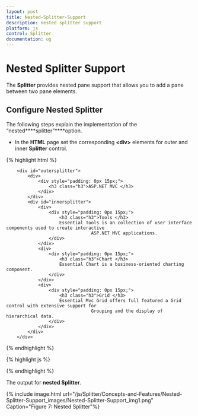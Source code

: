 ```yaml
---
layout: post
title: Nested-Splitter-Support
description: nested splitter support
platform: js
control: Splitter
documentation: ug
---
```


# Nested Splitter Support

The **Splitter** provides nested pane support that allows you to add a pane between two pane elements.

## Configure Nested Splitter

The following steps explain the implementation of the “nested****splitter”****option.

* In the **HTML** page set the corresponding **&lt;div&gt;** elements for outer and inner **Splitter** control. 

{% highlight html %}

        <div id="outersplitter">
            <div>
                <div style="padding: 0px 15px;">
                    <h3 class="h3">ASP.NET MVC </h3>
                </div>
            </div>
            <div id="innersplitter">
                <div>
                    <div style="padding: 0px 15px;">
                        <h3 class="h3">Tools </h3>
                        Essential Tools is an collection of user interface components used to create interactive
                                    ASP.NET MVC applications.
                    </div>
                </div>
                <div>
                    <div style="padding: 0px 15px;">
                        <h3 class="h3">Chart </h3>
                        Essential Chart is a business-oriented charting component.
                    </div>
                </div>
                <div>
                    <div style="padding: 0px 15px;">
                        <h3 class="h3">Grid </h3>
                        Essential Mvc Grid offers full featured a Grid control with extensive support for
                                    Grouping and the display of hierarchical data.
                    </div>
                </div>
            </div>
        </div>

{% endhighlight %}

{% highlight js %}

<script type="text/javascript">
	            $("#outersplitter").ejSplitter({
                height: 280, width: 600,
                orientation: ej.Orientation.Vertical,
                properties: [{ paneSize: 60 }]
            });

            $("#innersplitter").ejSplitter({
                width: 600,
                properties: [{ paneSize: 200 }, { paneSize: 170 }]
            });
</script>

{% endhighlight %}

The output for **nested Splitter**.



{% include image.html url="/js/Splitter/Concepts-and-Features/Nested-Splitter-Support_images/Nested-Splitter-Support_img1.png" Caption="Figure 7: Nested Splitter"%}

